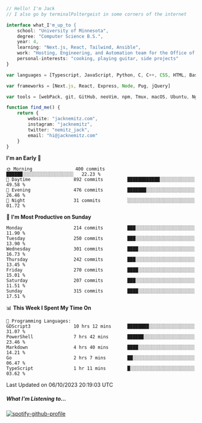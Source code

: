 ```typescript
// Hello! I'm Jack
// I also go by terminalPoltergeist in some corners of the internet

interface what_I'm_up_to {
    school: "University of Minnesota",
    degree: "Computer Science B.S.",
    year: 4,
    learning: "Next.js, React, Tailwind, Ansible",
    work: "Hosting, Engineering, and Automation team for the Office of Information Technology at UMN",
    personal-interests: "cooking, playing guitar, side projects"
}

var languages = [Typescript, JavaScript, Python, C, C++, CSS, HTML, Bash, VimScript]

var frameworks = [Next.js, React, Express, Node, Pug, jQuery]

var tools = [webPack, git, GitHub, neoVim, npm, Tmux, macOS, Ubuntu, Nginx, Ansible, Cloudflare, DigitalOcean]

function find_me() {
    return {
        website: "jacknemitz.com",
        instagram: "jacknemitz",
        twitter: "nemitz_jack",
        email: "hi@jacknemitz.com"
    }
}
```

<!--START_SECTION:waka-->
**I'm an Early 🐤** 

```text
🌞 Morning                400 commits         ██████░░░░░░░░░░░░░░░░░░░   22.23 % 
🌆 Daytime                892 commits         ████████████░░░░░░░░░░░░░   49.58 % 
🌃 Evening                476 commits         ███████░░░░░░░░░░░░░░░░░░   26.46 % 
🌙 Night                  31 commits          ░░░░░░░░░░░░░░░░░░░░░░░░░   01.72 % 
```
📅 **I'm Most Productive on Sunday** 

```text
Monday                   214 commits         ███░░░░░░░░░░░░░░░░░░░░░░   11.90 % 
Tuesday                  250 commits         ███░░░░░░░░░░░░░░░░░░░░░░   13.90 % 
Wednesday                301 commits         ████░░░░░░░░░░░░░░░░░░░░░   16.73 % 
Thursday                 242 commits         ███░░░░░░░░░░░░░░░░░░░░░░   13.45 % 
Friday                   270 commits         ████░░░░░░░░░░░░░░░░░░░░░   15.01 % 
Saturday                 207 commits         ███░░░░░░░░░░░░░░░░░░░░░░   11.51 % 
Sunday                   315 commits         ████░░░░░░░░░░░░░░░░░░░░░   17.51 % 
```


📊 **This Week I Spent My Time On** 

```text
💬 Programming Languages: 
GDScript3                10 hrs 12 mins      ████████░░░░░░░░░░░░░░░░░   31.07 % 
PowerShell               7 hrs 42 mins       ██████░░░░░░░░░░░░░░░░░░░   23.46 % 
Markdown                 4 hrs 40 mins       ████░░░░░░░░░░░░░░░░░░░░░   14.21 % 
Go                       2 hrs 7 mins        ██░░░░░░░░░░░░░░░░░░░░░░░   06.47 % 
TypeScript               1 hr 11 mins        █░░░░░░░░░░░░░░░░░░░░░░░░   03.62 % 
```


 Last Updated on 06/10/2023 20:19:03 UTC
<!--END_SECTION:waka-->

##### What I'm Listening to...

[![spotify-github-profile](https://spotify-github-profile.vercel.app/api/view?uid=jack.nemitz&cover_image=true&show_offline=true&bar_color=53b14f&bar_color_cover=false&background_color=121212FF)](https://spotify-github-profile.vercel.app/api/view?uid=jack.nemitz&redirect=true)

